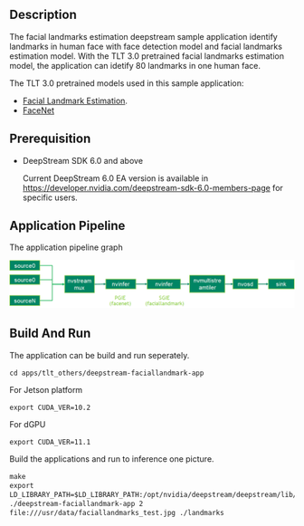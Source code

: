 ## Description
The facial landmarks estimation deepstream sample application identify landmarks in human face with face detection model and facial landmarks estimation model.
With the TLT 3.0 pretrained facial landmarks estimation model, the application can idetify 80 landmarks in one human face.

The TLT 3.0 pretrained models used in this sample application:
* [Facial Landmark Estimation](https://ngc.nvidia.com/catalog/models/nvidia:tlt_fpenet).
* [FaceNet](https://ngc.nvidia.com/catalog/models/nvidia:tlt_facenet)

## Prerequisition

* DeepStream SDK 6.0 and above

  Current DeepStream 6.0 EA version is available in https://developer.nvidia.com/deepstream-sdk-6.0-members-page for specific users.

## Application Pipeline

The application pipeline graph

![faciallandmarks application pipeline](faciallandmarks_pipeline.png)

## Build And Run
The application can be build and run seperately.

```
cd apps/tlt_others/deepstream-faciallandmark-app
```

For Jetson platform
```
export CUDA_VER=10.2
```

For dGPU
```
export CUDA_VER=11.1
```

Build the applications and run to inference one picture.
```
make
export LD_LIBRARY_PATH=$LD_LIBRARY_PATH:/opt/nvidia/deepstream/deepstream/lib/cvcore_libs
./deepstream-faciallandmark-app 2 file:///usr/data/faciallandmarks_test.jpg ./landmarks
```

##

